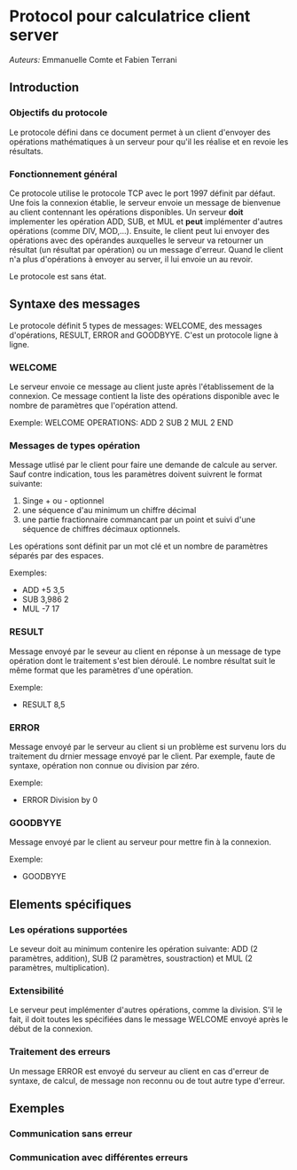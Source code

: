 # Protocol pour calculatrice client server
*Auteurs:* Emmanuelle Comte et Fabien Terrani

## Introduction

### Objectifs du protocole
Le protocole défini dans ce document permet à un client d'envoyer des opérations mathématiques à un serveur pour qu'il les réalise et en revoie les résultats.

### Fonctionnement général
Ce protocole utilise le protocole TCP avec le port 1997 définit par défaut. 
Une fois la connexion établie, le serveur envoie un message de bienvenue au client contennant les opérations disponibles. Un serveur **doit** implementer les opération ADD, SUB, et MUL et **peut** implémenter d'autres opérations (comme DIV, MOD,...).
Ensuite, le client peut lui envoyer des opérations avec des opérandes auxquelles le serveur va retourner un résultat (un résultat par opération) ou un message d'erreur.
Quand le client n'a plus d'opérations à envoyer au server, il lui envoie un au revoir.

Le protocole est sans état.

## Syntaxe des messages
Le protocole définit 5 types de messages: WELCOME, des messages d'opérations, RESULT, ERROR and GOODBYYE. C'est un protocole ligne à ligne. 

### WELCOME
Le serveur envoie ce message au client juste après l'établissement de la connexion. Ce message contient la liste des opérations disponible avec le nombre de paramètres que l'opération attend. 

Exemple: 
WELCOME
OPERATIONS: 
    ADD 2
    SUB 2
    MUL 2
END

### Messages de types opération
Message utlisé par le client pour faire une demande de calcule au server. Sauf contre indication, tous les paramètres doivent suivrent le format suivante: 

1. Singe + ou - optionnel
1. une séquence d'au minimum un chiffre décimal
1. une partie fractionnaire commancant par un point et suivi d'une séquence de chiffres décimaux optionnels. 

Les opérations sont définit par un mot clé et un nombre de paramètres séparés par des espaces.

Exemples: 
- ADD +5 3,5
- SUB 3,986 2
- MUL -7 17

### RESULT
Message envoyé par le seveur au client en réponse à un message de type opération dont le traitement s'est bien déroulé. Le nombre résultat suit le même format que les paramètres d'une opération.

Exemple: 
- RESULT 8,5

### ERROR
Message envoyé par le serveur au client si un problème est survenu lors du traitement du drnier message envoyé par le client. Par exemple, faute de syntaxe, opération non connue ou division par zéro.

Exemple: 
- ERROR Division by 0

### GOODBYYE
Message envoyé par le client au serveur pour mettre fin à la connexion. 

Exemple:
- GOODBYYE

## Elements spécifiques

### Les opérations supportées
Le seveur doit au minimum contenire les opération suivante: ADD (2 paramètres, addition), SUB (2 paramètres, soustraction) et MUL (2 paramètres, multiplication). 

### Extensibilité
Le serveur peut implémenter d'autres opérations, comme la division. S'il le fait, il doit toutes les spécifiées dans le message WELCOME envoyé après le début de la connexion.

### Traitement des erreurs
Un message ERROR est envoyé du serveur au client en cas d'erreur de syntaxe, de calcul, de message non reconnu ou de tout autre type d'erreur.

## Exemples

### Communication sans erreur

### Communication avec différentes erreurs 